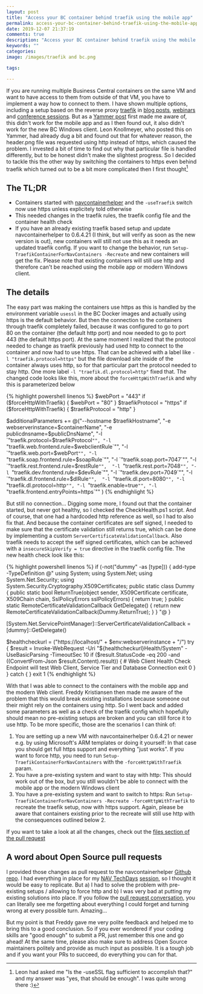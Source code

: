 ```yaml
---
layout: post
title: "Access your BC container behind traefik using the mobile app"
permalink: access-your-bc-container-behind-traefik-using-the-mobile-app
date: 2019-12-07 21:37:19
comments: true
description: "Access your BC container behind traefik using the mobile app"
keywords: ""
categories:
image: /images/traefik and bc.png

tags:

---
```


If you are running multiple Business Central containers on the same VM and want to have access to them from outside of that VM, you have to implement a way how to connect to them. I have shown multiple options, including a setup based on the reverse proxy [traefik][traefik] in [blog posts][blog-post], [webinars][areopa] and [conference sessions][techdays]. But as a [Yammer post][yammer] first made me aware of, this didn't work for the mobile app and as I then found out, it also didn't work for the new BC Windows client. Leon Knollmeyer, who posted this on Yammer, had already dug a bit and found out that for whatever reason, the header.png file was requested using http instead of https, which caused the problem. I invested a bit of time to find out why that particular file is handled differently, but to be honest didn't make the slightest progress. So I decided to tackle this the other way by switching the containers to https even behind traefik which turned out to be a bit more complicated then I first thought[^1]

## The TL;DR
- Containers started with [navcontainerhelper][github] and the `-useTraefik` switch now use https unless explicitely told otherwise
- This needed changes in the traefik rules, the traefik config file and the container health check
- If you have an already existing traefik based setup and update navcontainerhelper to 0.6.4.21 (I think, but will verify as soon as the new version is out), new containers will still not use this as it needs an updated traefik config. If you want to change the behavior, run `Setup-TraefikContainerForNavContainers -Recreate` and new containers will get the fix. Please note that existing containers will still use http and therefore can't be reached using the mobile app or modern Windows client.

## The details
The easy part was making the containers use https as this is handled by the environment variable `usessl` in the BC Docker images and actually using https is the default behavior. But then the connection to the containers through traefik completely failed, because it was configured to go to port 80 on the container (the default http port) and now needed to go to port 443 (the default https port). At the same moment I realized that the protocol needed to change as traefik previously had used http to connect to the container and now had to use https. That can be achieved with a label like `-l "traefik.protocol=https"` but the file download site inside of the container always uses http, so for that particular part the protocol needed to stay http. One more label `-l "traefik.dl.protocol=http"` fixed that. The changed code looks like this, more about the `forceHttpWithTraefik` and why this is parameterized below

{% highlight powershell linenos %}
$webPort = "443"
if ($forceHttpWithTraefik) {
    $webPort = "80"
}
$traefikProtocol = "https"
if ($forceHttpWithTraefik) {
    $traefikProtocol = "http"
}

$additionalParameters += @("--hostname $traefikHostname",
                            "-e webserverinstance=$containerName",
                            "-e publicdnsname=$publicDnsName", 
                            "-l `"traefik.protocol=$traefikProtocol`"",
                            "-l `"traefik.web.frontend.rule=$webclientRule`"", 
                            "-l `"traefik.web.port=$webPort`"",
                            "-l `"traefik.soap.frontend.rule=$soapRule`"", 
                            "-l `"traefik.soap.port=7047`"",
                            "-l `"traefik.rest.frontend.rule=$restRule`"", 
                            "-l `"traefik.rest.port=7048`"",
                            "-l `"traefik.dev.frontend.rule=$devRule`"", 
                            "-l `"traefik.dev.port=7049`"",
                            "-l `"traefik.dl.frontend.rule=$dlRule`"", 
                            "-l `"traefik.dl.port=8080`"",
                            "-l `"traefik.dl.protocol=http`"",
                            "-l `"traefik.enable=true`"",
                            "-l `"traefik.frontend.entryPoints=https`""
        )
{% endhighlight %}

But still no connection... Digging some more, I found out that the container started, but never got healthy, so I checked the CheckHealth.ps1 script. And of course, that one had a hardcoded http reference as well, so I had to also fix that. And because the container certificates are self signed, I needed to make sure that the certificate validation still returns true, which can be done by implementing a custom `ServerCertificateValidationCallback`. Also traefik needs to accept the self signed certificates, which can be achieved with a `insecureSkipVerify = true` directive in the traefik config file. The new health check look like this:

{% highlight powershell linenos %}
if (-not("dummy" -as [type])) {
    add-type -TypeDefinition @"
using System;
using System.Net;
using System.Net.Security;
using System.Security.Cryptography.X509Certificates;
public static class Dummy {
    public static bool ReturnTrue(object sender,
        X509Certificate certificate,
        X509Chain chain,
        SslPolicyErrors sslPolicyErrors) { return true; }
    public static RemoteCertificateValidationCallback GetDelegate() {
        return new RemoteCertificateValidationCallback(Dummy.ReturnTrue);
    }
}
"@
}

[System.Net.ServicePointManager]::ServerCertificateValidationCallback = [dummy]::GetDelegate()

$healthcheckurl = ("https://localhost/" + $env:webserverinstance + "/")
try {
    $result = Invoke-WebRequest -Uri "${healthcheckurl}Health/System" -UseBasicParsing -TimeoutSec 10
    if ($result.StatusCode -eq 200 -and ((ConvertFrom-Json $result.Content).result)) {
        # Web Client Health Check Endpoint will test Web Client, Service Tier and Database Connection
        exit 0
    }
} catch {
}
exit 1
{% endhighlight %}

With that I was able to connect to the containers with the mobile app and the modern Web client. Freddy Kristiansen then made me aware of the problem that this would break existing installations because someone out their might rely on the containers using http. So I went back and added some parameters as well as a check of the traefik config which hopefully should mean no pre-existing setups are broken and you can still force it to use http. To be more specific, those are the scenarios I can think of:

1. You are setting up a new VM with navcontainerhelper 0.6.4.21 or newer e.g. by using Microsoft's ARM templates or doing it yourself: In that case you should get full https support and everything "just works". If you want to force http, you need to run `Setup-TraefikContainerForNavContainers` with the `-forceHttpWithTraefik` param. 
2. You have a pre-existing system and want to stay with http: This should work out of the box, but you still wouldn't be able to connect with the mobile app or the modern Windows client
3. You have a pre-existing system and want to switch to https: Run `Setup-TraefikContainerForNavContainers -Recreate -forceHttpWithTraefik` to recreate the traefik setup, now with https support. Again, please be aware that containers existing prior to the recreate will still use http with the consequences outlined below 2.

If you want to take a look at all the changes, check out the [files section of the pull request][prfiles]

## A word about Open Source pull requests
I provided those changes as pull request to the navcontainerhelper [Github repo][github]. I had everything in place for my [NAV TechDays][techdayshp] [session][techdays], so I thought it would be easy to replicate. But a) I had to solve the problem with pre-existing setups / allowing to force http and b) I was very bad at putting my existing solutions into place. If you follow the [pull request conversation][pr], you can literally see me forgetting about everything I could forget and turning wrong at every possible turn. Amazing... 

But my point is that Freddy gave me very polite feedback and helped me to bring this to a good conclusion. So if you ever wondered if your coding skills are "good enough" to submit a PR, just remember this one and go ahead! At the same time, please also make sure to address Open Source maintainers politely and provide as much input as possible. It is a tough job and if you want your PRs to succeed, do everything you can for that.


[traefik]: https://traefik.io
[blog-post]: https://www.axians-infoma.com/techblog/traefik-support-for-navcontainerhelper-the-nav-arm-templates-for-azure-vms-and-local-environments/
[areopa]: https://www.youtube.com/watch?v=rjZ9DXsi9_w
[techdays]: https://www.youtube.com/watch?v=Dr6bFoRELnY
[yammer]: https://www.yammer.com/dynamicsnavdev/threads/396327303618560
[github]: https://www.github.com/microsoft/navcontainerhelper
[pr]: https://github.com/microsoft/navcontainerhelper/pull/758
[prfiles]: https://github.com/microsoft/navcontainerhelper/pull/758/files
[techdayshp]: https://navtechdays.com

[^1]: Leon had asked me "Is the -useSSL flag sufficient to accomplish that?" and my answer was "yes, that should be enough". I was quite wrong there :)